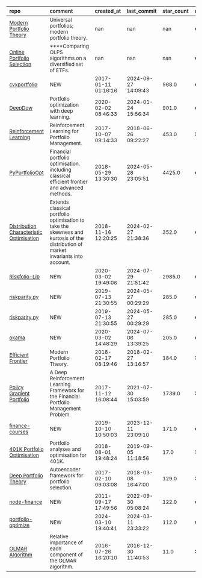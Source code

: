 | <sub>repo</sub>                                                                                                                                   | <sub>comment</sub>                                                                                                                           | <sub>created_at</sub>          | <sub>last_commit</sub>         | <sub>star_count</sub>   | <sub>repo_status</sub>              | <sub>rating</sub>   |
|:--------------------------------------------------------------------------------------------------------------------------------------------------|:---------------------------------------------------------------------------------------------------------------------------------------------|:-------------------------------|:-------------------------------|:------------------------|:------------------------------------|:--------------------|
| <sub>[Modern Portfolio Theory](https://nbviewer.jupyter.org/github/Marigold/universal-portfolios/blob/master/modern-portfolio-theory.ipynb)</sub> | <sub>Universal portfolios; modern portfolio theory.</sub>                                                                                    | <sub>nan</sub>                 | <sub>nan</sub>                 | <sub>nan</sub>          | <sub>:heavy_check_mark:</sub>       | <sub></sub>         |
| <sub>[Online Portfolio Selection](https://nbviewer.jupyter.org/github/paulperry/quant/blob/master/OLPS_Comparison.ipynb)</sub>                    | <sub>****Comparing OLPS algorithms on a diversified set of ETFs.</sub>                                                                       | <sub>nan</sub>                 | <sub>nan</sub>                 | <sub>nan</sub>          | <sub>:heavy_check_mark:</sub>       | <sub></sub>         |
| <sub>[cvxportfolio](https://github.com/cvxgrp/cvxportfolio)</sub>                                                                                 | <sub>NEW</sub>                                                                                                                               | <sub>2017-01-11 01:16:16</sub> | <sub>2024-09-27 14:09:43</sub> | <sub>968.0</sub>        | <sub>:heavy_check_mark:</sub>       | <sub></sub>         |
| <sub>[DeepDow](https://github.com/jankrepl/deepdow)</sub>                                                                                         | <sub>Portfolio optimization with deep learning.</sub>                                                                                        | <sub>2020-02-02 08:46:33</sub> | <sub>2024-01-24 15:56:34</sub> | <sub>901.0</sub>        | <sub>:heavy_check_mark:</sub>       | <sub></sub>         |
| <sub>[Reinforcement Learning](https://github.com/filangel/qtrader)</sub>                                                                          | <sub>Reinforcement Learning for Portfolio Management.</sub>                                                                                  | <sub>2017-10-07 09:14:33</sub> | <sub>2018-06-26 09:22:27</sub> | <sub>453.0</sub>        | <sub>:heavy_multiplication_x:</sub> | <sub></sub>         |
| <sub>[PyPortfolioOpt](https://github.com/robertmartin8/PyPortfolioOpt)</sub>                                                                      | <sub>Financial portfolio optimisation, including classical efficient frontier and advanced methods.</sub>                                    | <sub>2018-05-29 13:30:30</sub> | <sub>2024-05-28 23:05:51</sub> | <sub>4425.0</sub>       | <sub>:heavy_check_mark:</sub>       | <sub></sub>         |
| <sub>[Distribution Characteristic Optimisation](https://github.com/VivekPa/OptimalPortfolio)</sub>                                                | <sub>Extends classical portfolio optimisation to take the skewness and kurtosis of the distribution of market invariants into account.</sub> | <sub>2018-11-16 12:20:25</sub> | <sub>2024-02-27 21:38:36</sub> | <sub>352.0</sub>        | <sub>:heavy_check_mark:</sub>       | <sub></sub>         |
| <sub>[Riskfolio-Lib](https://github.com/dcajasn/Riskfolio-Lib)</sub>                                                                              | <sub>NEW</sub>                                                                                                                               | <sub>2020-03-02 19:49:06</sub> | <sub>2024-07-29 21:51:42</sub> | <sub>2985.0</sub>       | <sub>:heavy_check_mark:</sub>       | <sub></sub>         |
| <sub>[riskparity.py](https://github.com/convexfi/riskparity.py)</sub>                                                                             | <sub>NEW</sub>                                                                                                                               | <sub>2019-07-13 21:30:55</sub> | <sub>2024-05-27 00:29:29</sub> | <sub>285.0</sub>        | <sub>:heavy_check_mark:</sub>       | <sub></sub>         |
| <sub>[riskparity.py](https://github.com/dppalomar/riskparity.py)</sub>                                                                            | <sub>NEW</sub>                                                                                                                               | <sub>2019-07-13 21:30:55</sub> | <sub>2024-05-27 00:29:29</sub> | <sub>285.0</sub>        | <sub>:heavy_check_mark:</sub>       | <sub></sub>         |
| <sub>[okama](https://github.com/mbk-dev/okama)</sub>                                                                                              | <sub>NEW</sub>                                                                                                                               | <sub>2020-03-02 14:48:29</sub> | <sub>2024-07-06 13:39:25</sub> | <sub>205.0</sub>        | <sub>:heavy_check_mark:</sub>       | <sub></sub>         |
| <sub>[Efficient Frontier](https://github.com/tthustla/efficient_frontier/blob/master/Efficient%20_Frontier_implementation.ipynb)</sub>            | <sub>Modern Portfolio Theory.</sub>                                                                                                          | <sub>2018-02-17 08:19:46</sub> | <sub>2018-02-27 13:16:57</sub> | <sub>184.0</sub>        | <sub>:heavy_multiplication_x:</sub> | <sub></sub>         |
| <sub>[Policy Gradient Portfolio](https://github.com/ZhengyaoJiang/PGPortfolio)</sub>                                                              | <sub>A Deep Reinforcement Learning Framework for the Financial Portfolio Management Problem.</sub>                                           | <sub>2017-11-12 16:08:44</sub> | <sub>2021-07-30 15:03:59</sub> | <sub>1739.0</sub>       | <sub>:heavy_multiplication_x:</sub> | <sub></sub>         |
| <sub>[finance-courses](https://github.com/z4ir3/finance-courses)</sub>                                                                            | <sub>NEW</sub>                                                                                                                               | <sub>2019-10-10 10:50:03</sub> | <sub>2023-12-11 23:09:10</sub> | <sub>171.0</sub>        | <sub>:heavy_check_mark:</sub>       | <sub></sub>         |
| <sub>[401K Portfolio Optimisation](https://github.com/otosman/Python-for-Finance/blob/master/Portfolio%20Optimization%20401k.ipynb)</sub>         | <sub>Portfolio analyses and optimisation for 401K.</sub>                                                                                     | <sub>2018-08-01 19:48:24</sub> | <sub>2019-09-05 11:18:56</sub> | <sub>17.0</sub>         | <sub>:heavy_multiplication_x:</sub> | <sub></sub>         |
| <sub>[Deep Portfolio Theory](https://github.com/tcloaa/Deep-Portfolio-Theory)</sub>                                                               | <sub>Autoencoder framework for portfolio selection.</sub>                                                                                    | <sub>2017-02-10 09:03:08</sub> | <sub>2018-03-08 16:47:00</sub> | <sub>129.0</sub>        | <sub>:heavy_multiplication_x:</sub> | <sub></sub>         |
| <sub>[node-finance](https://github.com/albertosantini/node-finance)</sub>                                                                         | <sub>NEW</sub>                                                                                                                               | <sub>2011-09-17 17:49:56</sub> | <sub>2022-09-30 05:08:24</sub> | <sub>122.0</sub>        | <sub>:heavy_check_mark:</sub>       | <sub></sub>         |
| <sub>[portfolio-optimize](https://github.com/manujajay/portfolio-optimize)</sub>                                                                  | <sub>NEW</sub>                                                                                                                               | <sub>2024-03-10 19:40:41</sub> | <sub>2024-03-11 23:33:22</sub> | <sub>112.0</sub>        | <sub>:heavy_check_mark:</sub>       | <sub></sub>         |
| <sub>[OLMAR Algorithm](https://github.com/charlessutton/OLMAR/blob/master/Part3.ipynb)</sub>                                                      | <sub>Relative importance of each component of the OLMAR algorithm.</sub>                                                                     | <sub>2016-07-26 16:20:10</sub> | <sub>2016-12-30 11:40:53</sub> | <sub>11.0</sub>         | <sub>:heavy_multiplication_x:</sub> | <sub></sub>         |